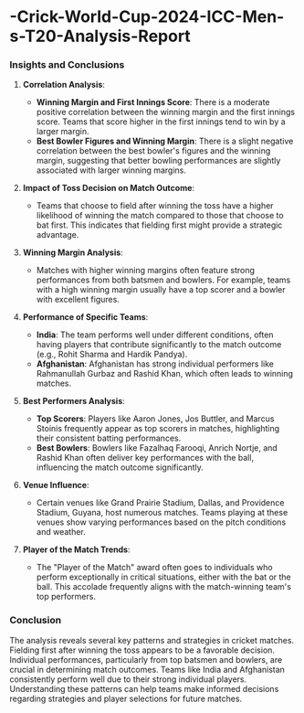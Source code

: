 # -Crick-World-Cup-2024-ICC-Men-s-T20-Analysis-Report

### Insights and Conclusions

1. **Correlation Analysis**:
   - **Winning Margin and First Innings Score**: There is a moderate positive correlation between the winning margin and the first innings score. Teams that score higher in the first innings tend to win by a larger margin.
   - **Best Bowler Figures and Winning Margin**: There is a slight negative correlation between the best bowler's figures and the winning margin, suggesting that better bowling performances are slightly associated with larger winning margins.

2. **Impact of Toss Decision on Match Outcome**:
   - Teams that choose to field after winning the toss have a higher likelihood of winning the match compared to those that choose to bat first. This indicates that fielding first might provide a strategic advantage.

3. **Winning Margin Analysis**:
   - Matches with higher winning margins often feature strong performances from both batsmen and bowlers. For example, teams with a high winning margin usually have a top scorer and a bowler with excellent figures.

4. **Performance of Specific Teams**:
   - **India**: The team performs well under different conditions, often having players that contribute significantly to the match outcome (e.g., Rohit Sharma and Hardik Pandya).
   - **Afghanistan**: Afghanistan has strong individual performers like Rahmanullah Gurbaz and Rashid Khan, which often leads to winning matches.

5. **Best Performers Analysis**:
   - **Top Scorers**: Players like Aaron Jones, Jos Buttler, and Marcus Stoinis frequently appear as top scorers in matches, highlighting their consistent batting performances.
   - **Best Bowlers**: Bowlers like Fazalhaq Farooqi, Anrich Nortje, and Rashid Khan often deliver key performances with the ball, influencing the match outcome significantly.

6. **Venue Influence**:
   - Certain venues like Grand Prairie Stadium, Dallas, and Providence Stadium, Guyana, host numerous matches. Teams playing at these venues show varying performances based on the pitch conditions and weather.

7. **Player of the Match Trends**:
   - The "Player of the Match" award often goes to individuals who perform exceptionally in critical situations, either with the bat or the ball. This accolade frequently aligns with the match-winning team's top performers.

### Conclusion

The analysis reveals several key patterns and strategies in cricket matches. Fielding first after winning the toss appears to be a favorable decision. Individual performances, particularly from top batsmen and bowlers, are crucial in determining match outcomes. Teams like India and Afghanistan consistently perform well due to their strong individual players. Understanding these patterns can help teams make informed decisions regarding strategies and player selections for future matches.
